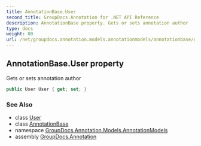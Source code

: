 ```yaml
---
title: AnnotationBase.User
second_title: GroupDocs.Annotation for .NET API Reference
description: AnnotationBase property. Gets or sets annotation author
type: docs
weight: 80
url: /net/groupdocs.annotation.models.annotationmodels/annotationbase/user/
---
```

## AnnotationBase.User property

Gets or sets annotation author

```csharp
public User User { get; set; }
```

### See Also

* class [User](../../../groupdocs.annotation.models/user/)
* class [AnnotationBase](../)
* namespace [GroupDocs.Annotation.Models.AnnotationModels](../../annotationbase/)
* assembly [GroupDocs.Annotation](../../../)


